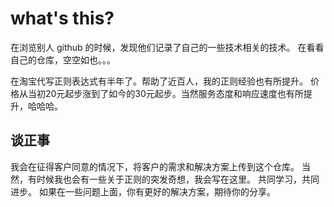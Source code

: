# what's this?

在浏览别人 github 的时候，发现他们记录了自己的一些技术相关的技术。
在看看自己的仓库，空空如也。。。

在淘宝代写正则表达式有半年了。帮助了近百人，我的正则经验也有所提升。
价格从当初20元起步涨到了如今的30元起步。当然服务态度和响应速度也有所提升，哈哈哈。

## 谈正事
我会在征得客户同意的情况下，将客户的需求和解决方案上传到这个仓库。
当然，有时候我也会有一些关于正则的突发奇想，我会写在这里。
共同学习，共同进步。
如果在一些问题上面，你有更好的解决方案，期待你的分享。